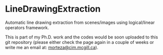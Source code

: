 # LineDrawingExtraction
Automatic line drawing extraction from scenes/images using logical/linear operators framework.

This is part of my Ph.D. work and the codes would be soon uploaded to this git repository (please either check the page again in a couple of weeks or write me an email at: morteza@cim.mcgill.ca). 
